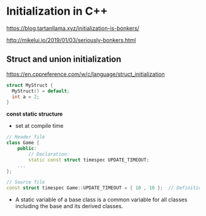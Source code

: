 # Initialization in C++



https://blog.tartanllama.xyz/initialization-is-bonkers/

http://mikelui.io/2019/01/03/seriously-bonkers.html





## Struct and union initialization

https://en.cppreference.com/w/c/language/struct_initialization

```cpp
struct MyStruct {
  MyStruct() = default;
  int a = 2;
}
```

**const static structure**

- set at compile time

```cpp
// Header file
class Game {
    public:
        // Declaration:
        static const struct timespec UPDATE_TIMEOUT;
    ...
};

// Source file
const struct timespec Game::UPDATE_TIMEOUT = { 10 , 10 };  // Definition
```



- A static variable of a base class is a common variable for all classes including the base and its derived classes. 